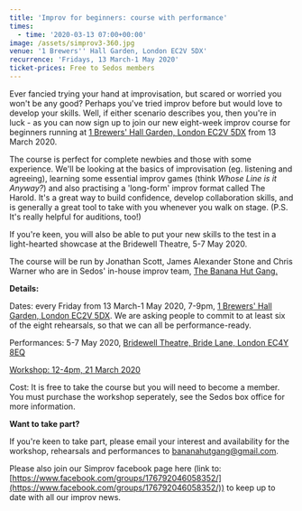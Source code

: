 ```yaml
---
title: 'Improv for beginners: course with performance'
times:
  - time: '2020-03-13 07:00+00:00'
image: /assets/simprov3-360.jpg
venue: '1 Brewers'' Hall Garden, London EC2V 5DX'
recurrence: 'Fridays, 13 March-1 May 2020'
ticket-prices: Free to Sedos members
---
```

Ever fancied trying your hand at improvisation, but scared or worried you won't be any good? Perhaps you've tried improv before but would love to develop your skills. Well, if either scenario describes you, then you're in luck - as you can now sign up to join our new eight-week improv course for beginners running at [1 Brewers' Hall Garden, London EC2V 5DX](https://sedos.l3v5y.co.uk/venues/bhg) from 13 March 2020. 

The course is perfect for complete newbies and those with some experience. We'll be looking at the basics of improvisation (eg. listening and agreeing), learning some essential improv games (think *Whose Line is it Anyway?*) and also practising a 'long-form' improv format called The Harold. It's a great way to build confidence, develop collaboration skills, and is generally a great tool to take with you whenever you walk on stage. (P.S. It's really helpful for auditions, too!) 

If you're keen, you will also be able to put your new skills to the test in a light-hearted showcase at the Bridewell Theatre, 5-7 May 2020.

The course will be run by Jonathan Scott, James Alexander Stone and Chris Warner who are in Sedos' in-house improv team, [The Banana Hut Gang.](https://sedos.l3v5y.co.uk/regular-events/simprov)

**Details:**

Dates: every Friday from 13 March-1 May 2020, 7-9pm, [1 Brewers' Hall Garden, London EC2V 5DX](https://sedos.l3v5y.co.uk/venues/bhg). We are asking people to commit to at least six of the eight rehearsals, so that we can all be performance-ready.

Performances: 5-7 May 2020, [Bridewell Theatre, Bride Lane, London EC4Y 8EQ](https://sedos.l3v5y.co.uk/venues/bridewell)

[Workshop: 12-4pm, 21 March 2020](https://sedos.l3v5y.co.uk/events/improv-workshop-with-stephen-davidson)

Cost: It is free to take the course but you will need to become a member. You must purchase the workshop seperately, see the Sedos box office for more information. 

**Want to take part?**

If you're keen to take part, please email your interest and availability for the workshop, rehearsals and performances to [bananahutgang@gmail.com](mailto:bananahutgang@gmail.com).

Please also join our Simprov facebook page here (link to:[https://www.facebook.com/​groups/176792046058352/](https://www.facebook.com/groups/176792046058352/)) to keep up to date with all our improv news.
